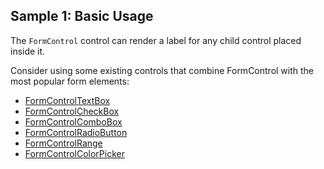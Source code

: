 ## Sample 1: Basic Usage

The `FormControl` control can render a label for any child control placed inside it.

Consider using some existing controls that combine FormControl with the most popular form elements:

* [FormControlTextBox](~/controls/bootstrap5/FormControlTextBox)
* [FormControlCheckBox](~/controls/bootstrap5/FormControlCheckBox)
* [FormControlComboBox](~/controls/bootstrap5/FormControlComboBox)
* [FormControlRadioButton](~/controls/bootstrap5/FormControlRadioButton)
* [FormControlRange](~/controls/bootstrap5/FormControlRange)
* [FormControlColorPicker](~/controls/bootstrap5/FormControlColorPicker)